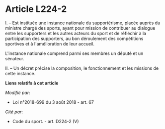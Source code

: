 # Article L224-2

I. – Est instituée une instance nationale du supportérisme, placée auprès du ministre chargé des sports, ayant pour mission
de contribuer au dialogue entre les supporters et les autres acteurs du sport et de réfléchir à la participation des
supporters, au bon déroulement des compétitions sportives et à l'amélioration de leur accueil.

L'instance nationale comprend parmi ses membres un député et un sénateur.

II. – Un décret précise la composition, le fonctionnement et les missions de cette instance.

**Liens relatifs à cet article**

_Modifié par_:

  - Loi n°2018-699 du 3 août 2018 - art. 67

_Cité par_:

  - Code du sport. - art. D224-2 (V)
